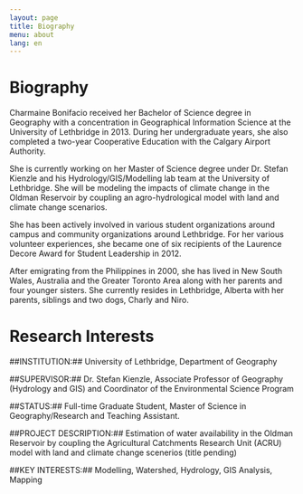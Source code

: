 ```yaml
---
layout: page
title: Biography
menu: about
lang: en
---
```


# Biography

Charmaine Bonifacio received her Bachelor of Science degree in Geography with a concentration in Geographical Information Science at the University of Lethbridge in 2013. During her undergraduate years, she also completed a two-year Cooperative Education with the Calgary Airport Authority.

She is currently working on her Master of Science degree under Dr. Stefan Kienzle and his Hydrology/GIS/Modelling lab team at the University of Lethbridge. She will be modeling the impacts of climate change in the Oldman Reservoir by coupling an agro-hydrological model with land and climate change scenarios.

She has been actively involved in various student organizations around campus and community organizations around Lethbridge. For her various volunteer experiences, she became one of six recipients of the Laurence Decore Award for Student Leadership in 2012.

After emigrating from the Philippines in 2000, she has lived in New South Wales, Australia and the Greater Toronto Area along with her parents and four younger sisters. She currently resides in Lethbridge, Alberta with her parents, siblings and two dogs, Charly and Niro.

# Research Interests

##INSTITUTION:##
University of Lethbridge, Department of Geography

##SUPERVISOR:##
Dr. Stefan Kienzle, Associate Professor of Geography (Hydrology and GIS) and Coordinator of the Environmental Science Program

##STATUS:##
Full-time Graduate Student, Master of Science in Geography/Research and Teaching Assistant.

##PROJECT DESCRIPTION:##
Estimation of water availability in the Oldman Reservoir by coupling the Agricultural Catchments Research Unit (ACRU) model with land and climate change scenerios (title pending)

##KEY INTERESTS:##
Modelling, Watershed, Hydrology, GIS Analysis, Mapping

